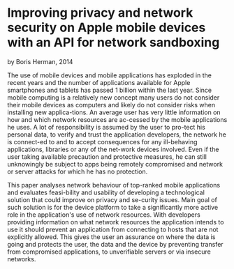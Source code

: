 Improving privacy and network security on Apple mobile devices with an API for network sandboxing
======================
by Boris Herman, 2014


The use of mobile devices and mobile applications has exploded in the recent years and the number of applications available for Apple smartphones and tablets has passed 1 billion within the last year. Since mobile computing is a relatively new concept many users do not consider their mobile devices as computers and likely do not consider risks when installing new applica-tions. An average user has very little information on how and which network resources are ac-cessed by the mobile applications he uses. A lot of responsibility is assumed by the user to pro-tect his personal data, to verify and trust the application developers, the network he is connect-ed to and to accept consequences for any ill-behaving applications, libraries or any of the net-work devices involved. Even if the user taking available precaution and protective measures, he can still unknowingly be subject to apps being remotely compromised and network or server attacks for which he has no protection.

This paper analyses network behaviour of top-ranked mobile applications and evaluates feasi-bility and usability of developing a technological solution that could improve on privacy and se-curity issues. Main goal of such solution is for the device platform to take a significantly more active role in the application's use of network resources. With developers providing information on what network resources the application intends to use it should prevent an application from connecting to hosts that are not explicitly allowed. This gives the user an assurance on where the data is going and protects the user, the data and the device by preventing transfer from compromised applications, to unverifiable servers or via insecure networks.
